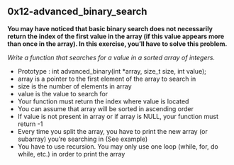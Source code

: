 ## 0x12-advanced_binary_search

**You may have noticed that basic binary search does not necessarily return the index of the first value in the array (if this value appears more than once in the array). In this exercise, you’ll have to solve this problem.**

*Write a function that searches for a value in a sorted array of integers.*

* Prototype : int advanced_binary(int *array, size_t size, int value);
* array is a pointer to the first element of the array to search in
* size is the number of elements in array
* value is the value to search for
* Your function must return the index where value is located
* You can assume that array will be sorted in ascending order
* If value is not present in array or if array is NULL, your function must return -1
* Every time you split the array, you have to print the new array (or subarray) you’re searching in (See example)
* You have to use recursion. You may only use one loop (while, for, do while, etc.) in order to print the array
